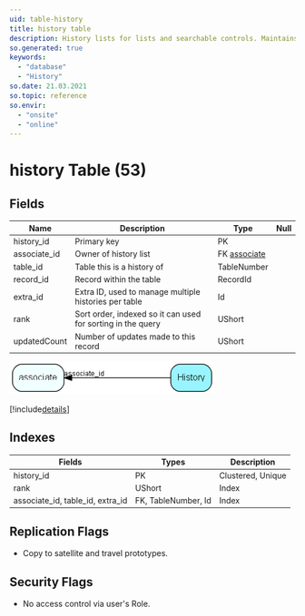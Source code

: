 ```yaml
---
uid: table-history
title: history table
description: History lists for lists and searchable controls. Maintains history for Navigator or other search (find dialogs). A single table may have more than one record here, as indicated by the extra_id field. The HistorySize (preference may be set in maintenance client) defines how many records you can have in a history list.
so.generated: true
keywords:
  - "database"
  - "History"
so.date: 21.03.2021
so.topic: reference
so.envir:
  - "onsite"
  - "online"
---
```


# history Table (53)

## Fields

| Name | Description | Type | Null |
|------|-------------|------|:----:|
|history\_id|Primary key|PK| |
|associate\_id|Owner of history list|FK [associate](associate.md)| |
|table\_id|Table this is a history of|TableNumber| |
|record\_id|Record within the table|RecordId| |
|extra\_id|Extra ID, used to manage multiple histories per table|Id| |
|rank|Sort order, indexed so it can used for sorting in the query|UShort| |
|updatedCount|Number of updates made to this record|UShort| |


![History table relationship diagram](./media/History.png)

[!include[details](./includes/History.md)]

## Indexes

| Fields | Types | Description |
|--------|-------|-------------|
|history\_id |PK |Clustered, Unique |
|rank |UShort |Index |
|associate\_id, table\_id, extra\_id |FK, TableNumber, Id |Index |

## Replication Flags

* Copy to satellite and travel prototypes.

## Security Flags

* No access control via user's Role.

